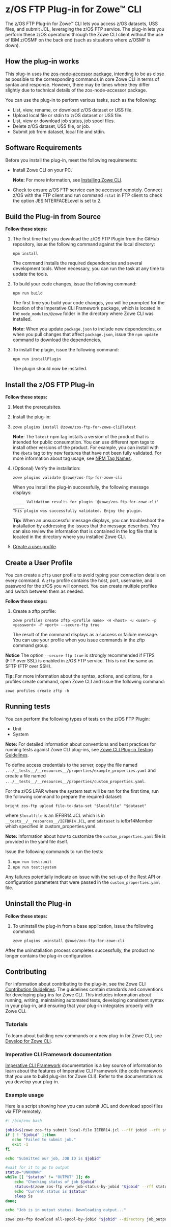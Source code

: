 # z/OS FTP Plug-in for Zowe™ CLI

The z/OS FTP Plug-in for Zowe™ CLI lets you access z/OS datasets, USS files, and submit JCL, leveraging the z/OS FTP service. The plug-in lets you perform these z/OS operations through the Zowe CLI client without the use of IBM z/OSMF on the back end (such as situations where z/OSMF is down).

## How the plug-in works

This plug-in uses the [zos-node-accessor package](https://github.com/IBM/zos-node-accessor), intending to be as close as possible to the corresponding commands in core Zowe CLI in terms of syntax and response. However, there may be times where they differ slightly due to technical details of the zos-node-accessor package.

You can use the plug-in to perform various tasks, such as the following:

* List, view, rename, or download z/OS dataset or USS file.
* Upload local file or stdin to z/OS dataset or USS file.
* List, view or download job status, job spool files.
* Delete z/OS dataset, USS file, or job.
* Submit job from dataset, local file and stdin.

## Software Requirements

Before you install the plug-in, meet the following requirements:

* Install Zowe CLI on your PC.

    **Note:** For more information, see [Installing Zowe CLI](https://docs.zowe.org/active-development/user-guide/cli-installcli.html).

* Check to ensure z/OS FTP service can be accessed remotely. Connect z/OS with the FTP client and run command `rstat` in FTP client to check the option JESINTERFACELevel is set to 2.

## Build the Plug-in from Source

**Follow these steps:**

1. The first time that you download the z/OS FTP Plugin from the GitHub repository, issue the following command against the local directory:

    ```
    npm install
    ```

    The command installs the required dependencies and several development tools. When necessary, you can run the task at any time to update the tools.

2. To build your code changes, issue the following command:

    ```
    npm run build
    ```

    The first time you build your code changes, you will be prompted for the location of the Imperative CLI Framework package, which is located in the `node_modules/@zowe` folder in the directory where Zowe CLI was installed.

    **Note:** When you update `package.json` to include new dependencies, or when you pull changes that affect `package.json`, issue the `npm update` command to download the dependencies.

3. To install the plugin, issue the following command:

    ```
    npm run installPlugin
    ```

    The plugin should now be installed.

## Install the z/OS FTP Plug-in

**Follow these steps:**

1.  Meet the prerequisites.

2.  Install the plug-in:

3.
    ```
    zowe plugins install @zowe/zos-ftp-for-zowe-cli@latest
    ```

    **Note**: The `latest` npm tag installs a version of the product that is intended for public consumption. You can use different npm tags to install other versions of the product. For example, you can install with the `@beta` tag to try new features that have not been fully validated. For more information about tag usage, see [NPM Tag Names](https://github.com/zowe/zowe-cli/blob/master/docs/MaintainerVersioning.md#npm-tag-names).

4.  (Optional) Verify the installation:

    ```
    zowe plugins validate @zowe/zos-ftp-for-zowe-cli
    ```

    When you install the plug-in successfully, the following message displays:

    ```
    _____ Validation results for plugin '@zowe/zos-ftp-for-zowe-cli' _____
    This plugin was successfully validated. Enjoy the plugin.
    ```
    **Tip:** When an unsuccessful message displays, you can troubleshoot the installation by addressing the issues that the message describes. You can also review the information that is contained in the log file that is located in the directory where you installed Zowe CLI.

5.  [Create a user profile](#create-a-user-profile).

## Create a User Profile

You can create a `zftp` user profile to avoid typing your connection details on every command. A `zftp` profile contains the host, port, username, and password for the z/OS you will connect. You can create multiple profiles and switch between them as needed.

**Follow these steps:**
1.  Create a zftp profile:

    ```
    zowe profiles create zftp <profile name> -H <host> -u <user> -p <password> -P <port> --secure-ftp true
    ```

    The result of the command displays as a success or failure message. You can use your profile when you issue commands in the zftp command group.

**Notice** The option `--secure-ftp true` is strongly recommended if FTPS (FTP over SSL) is enabled in z/OS FTP service. This is not the same as SFTP (FTP over SSH).

**Tip:** For more information about the syntax, actions, and options, for a profiles create command, open Zowe CLI and issue the following command:

```
zowe profiles create zftp -h
```

## Running tests

You can perform the following types of tests on the z/OS FTP Plugin:

- Unit
- System

**Note:** For detailed information about conventions and best practices for running tests against Zowe CLI plug-ins, see [Zowe CLI Plug-in Testing Guidelines](https://github.com/zowe/zowe-cli/blob/master/docs/PluginTESTINGGuidelines.md).

To define access credentials to the server, copy the file named `.../__tests__/__resources__/properties/example_properties.yaml` and create a file named `.../__tests__/__resources__/properties/custom_properties.yaml`.

For the z/OS LPAR where the system test will be ran for the first time, run the following command to prepare the required dataset:

`bright zos-ftp upload file-to-data-set "$localfile" "$dataset" `

where `$localfile` is an IEFBR14 JCL which is in `__tests__/__resources__/IEFBR14.JCL`, and `$dataset` is iefbr14Member which specified in custom_properties.yaml.


**Note:** Information about how to customize the `custom_properties.yaml` file is provided in the yaml file itself.

Issue the following commands to run the tests:

1. `npm run test:unit`
2. `npm run test:system`

Any failures potentially indicate an issue with the set-up of the Rest API or configuration parameters that were passed in the `custom_properties.yaml` file.

## Uninstall the Plug-in

**Follow these steps:**
1.  To uninstall the plug-in from a base application, issue the following command:
    ```
    zowe plugins uninstall @zowe/zos-ftp-for-zowe-cli
    ```
After the uninstallation process completes successfully, the product no longer contains the plug-in configuration.

## Contributing

For information about contributing to the plug-in, see the Zowe CLI [Contribution Guidelines](CONTRIBUTING.md). The guidelines contain standards and conventions for developing plug-ins for Zowe CLI. This includes information about running, writing, maintaining automated tests, developing consistent syntax in your plug-in, and ensuring that your plug-in integrates properly with Zowe CLI.

### Tutorials

To learn about building new commands or a new plug-in for Zowe CLI, see [Develop for Zowe CLI](https://docs.zowe.org/stable/extend/extend-cli/cli-devTutorials.html).

### Imperative CLI Framework documentation

[Imperative CLI Framework](https://github.com/zowe/imperative/wiki) documentation is a key source of information to learn about the features of Imperative CLI Framework (the code framework that you use to build plug-ins for Zowe CLI). Refer to the documentation as you develop your plug-in.

### Example usage

Here is a script showing how you can submit JCL and download spool files via FTP remotely.

```bash
#! /bin/env bash

jobid=$(zowe zos-ftp submit local-file IEFBR14.jcl --rff jobid --rft string)
if [ ! "$jobid" ];then
   echo "Failed to submit job."
   exit -1
fi

echo "Submitted our job, JOB ID is $jobid"

#wait for it to go to output
status="UNKNOWN"
while [[ "$status" != "OUTPUT" ]]; do
    echo "Checking status of job $jobid"
    status=$(zowe zos-ftp view job-status-by-jobid "$jobid" --rff status --rft string)
    echo "Current status is $status"
    sleep 5s
done;

echo "Job is in output status. Downloading output..."

zowe zos-ftp download all-spool-by-jobid "$jobid" --directory job_output --ojd

```